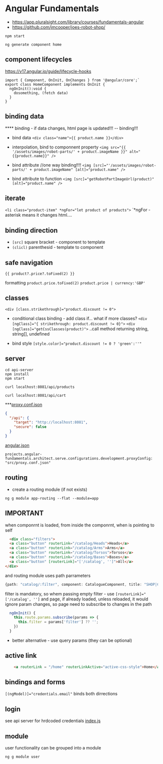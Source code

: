 Angular Fundamentals
====================
* https://app.pluralsight.com/library/courses/fundamentals-angular
* https://github.com/jmcooper/joes-robot-shop/

```shell
npm start
```
```shell
ng generate component home
```

component lifecycles
--------------------
https://v17.angular.io/guide/lifecycle-hooks
```
import { Component, OnInit, OnChanges } from '@angular/core';`
export class HomeComponent implements OnInit {
  ngOnInit():void {
    dosomething, (fetch data)
  }
}
```

binding data
------------
**** binding - if data changes, html page is updated!!! -- binding!!!
* bind data
`<div class="name">{{ product.name }}</div>`

* interpolation, bind to componnent property
`<img src="{{ '/assets/images/robot-parts/' + product.imageName }}" alt="{{product.name}}" />`

* bind attribute //one way binding!!!!
`<img [src]="'/assets/images/robot-parts/' + product.imageName" [alt]="product.name" />`

* bind attribute to function
`<img [src]="getRobotPartImageUrl(product)" [alt]="product.name" />`

iterate
-------
`<li class="product-item" *ngFor="let product of products">`
`*ngFor - asterisk means it changes html....



binding direction
-----------------
* `[src]`     square bracket - component to template
* `(clicl)`   parenthesid    - template to component

safe navigation
---------------
`{{ product?.price?.toFixed(2) }}`

formatting
`product.price.toFixed(2)`
`product.price | currency:'GBP'`


classes
-------
`<div [class.strikethrough]="product.discount != 0">`
* conditional class binding - add class if...   what if more classes?
`<div [ngClass]="{ strikethrough: product.discount != 0}">`
`<div [ngClass]="getCssClasses(product)">`  ..call method returning string, string[], undefined

* bind style
`[style.color]="product.discount != 0 ? 'green':''"`


server
------
```shell
cd api-server
npm install
npm start
```
```shell
curl localhost:8081/api/products
```
```shell
curl localhost:8081/api/cart
```

***[proxy.conf.json](src/proxy.conf.json)
```json
{
  "/api": {
    "target": "http://localhost:8081",
    "secure": false
  }
}
```
[angular.json](angular.json)
```
projects.angular-fundamentals.architect.serve.configurations.development.proxyConfig: "src/proxy.conf.json"
```


routing
-------
* create a routing module (if not exists)
```shell
ng g module app-routing --flat --module=app
```

IMPORTANT
---------
when componrnt is loaded, from inside the componrnt, when <a> is pointing to self
```html
  <div class="filters">
  <a class="button" routerLink="/catalog/Heads">Heads</a>
  <a class="button" routerLink="/catalog/Arms">Arms</a>
  <a class="button" routerLink="/catalog/Torsos">Torsos</a>
  <a class="button" routerLink="/catalog/Bases">Bases</a>
  <a class="button" [routerLink]="['/catalog', '']">All</a>
</div>
```
and routing module uses path parrameters
```typescript
{path: "catalog/:filter", component: CatalogueComponent, title: "SHOP|Catalog"},
```
filter is mandatory, so whem passing empty filter - use `[routerLink]="['/catalog', '']`
and page, if already loaded, unless reloaded, it would ignore param changes, 
so page need to subscribe to changes in the path
```typescript
  ngOnInit() {
    this.route.params.subscribe(params => {
      this.filter = params['filter'] ?? '';
    })
  }
```
* better alternative - use query params (they can be optional)


active link
-----------
```html
    <a routerLink = "/home" routerLinkActive="active-css-style">Home</a>
```

bindings and forms
-----------------
`[(ngModel)]="credentials.email"` binds both dirrections


login
-----
see api server for hrdcoded credentials [index.js](api-server/index.js)


module
------
user functionality can be grouped into a module
```shell
ng g module user
```
